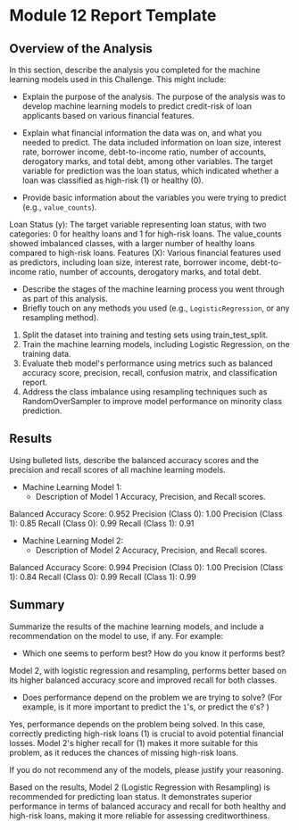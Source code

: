 # Module 12 Report Template

## Overview of the Analysis

In this section, describe the analysis you completed for the machine learning models used in this Challenge. This might include:

* Explain the purpose of the analysis.
The purpose of the analysis was to develop machine learning models to predict credit-risk of loan applicants based on various financial features.

* Explain what financial information the data was on, and what you needed to predict.
The data included information on loan size, interest rate, borrower income, debt-to-income ratio, number of accounts, derogatory marks, and total debt, among other variables. The target variable for prediction was the loan status, which indicated whether a loan was classified as high-risk (1) or healthy (0).

* Provide basic information about the variables you were trying to predict (e.g., `value_counts`).

Loan Status (y): The target variable representing loan status, with two categories: 0 for healthy loans and 1 for high-risk loans. The value_counts showed imbalanced classes, with a larger number of healthy loans compared to high-risk loans.
Features (X): Various financial features used as predictors, including loan size, interest rate, borrower income, debt-to-income ratio, number of accounts, derogatory marks, and total debt.

* Describe the stages of the machine learning process you went through as part of this analysis.
* Briefly touch on any methods you used (e.g., `LogisticRegression`, or any resampling method).

1. Split the dataset into training and testing sets using train_test_split.
2. Train the machine learning models, including Logistic Regression, on the training data.
3. Evaluate theb model's performance using metrics such as balanced accuracy score, precision, recall, confusion matrix, and classification report.
4. Address the class imbalance using resampling techniques such as RandomOverSampler to improve model performance on minority class prediction.




## Results

Using bulleted lists, describe the balanced accuracy scores and the precision and recall scores of all machine learning models.

* Machine Learning Model 1:
  * Description of Model 1 Accuracy, Precision, and Recall scores.

Balanced Accuracy Score: 0.952
Precision (Class 0): 1.00
Precision (Class 1): 0.85
Recall (Class 0): 0.99
Recall (Class 1): 0.91


* Machine Learning Model 2:
  * Description of Model 2 Accuracy, Precision, and Recall scores.

Balanced Accuracy Score: 0.994
Precision (Class 0): 1.00
Precision (Class 1): 0.84
Recall (Class 0): 0.99
Recall (Class 1): 0.99

## Summary

Summarize the results of the machine learning models, and include a recommendation on the model to use, if any. For example:

* Which one seems to perform best? How do you know it performs best?

Model 2, with logistic regression and resampling, performs better based on its higher balanced accuracy score and improved recall for both classes.

* Does performance depend on the problem we are trying to solve? (For example, is it more important to predict the `1`'s, or predict the `0`'s? )

Yes, performance depends on the problem being solved. In this case, correctly predicting high-risk loans (1) is crucial to avoid potential financial losses. Model 2's higher recall for (1) makes it more suitable for this problem, as it reduces the chances of missing high-risk loans.

If you do not recommend any of the models, please justify your reasoning.

Based on the results, Model 2 (Logistic Regression with Resampling) is recommended for predicting loan status. It demonstrates superior performance in terms of balanced accuracy and recall for both healthy and high-risk loans, making it more reliable for assessing creditworthiness.